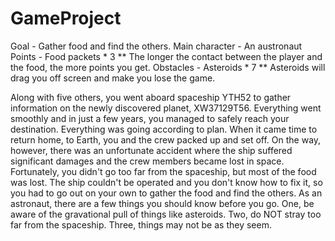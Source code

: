 # GameProject

Goal - Gather food and find the others.
Main character - An austronaut
Points - Food packets * 3
** The longer the contact between the player and the food, the more points you get.
Obstacles - Asteroids * 7
** Asteroids will drag you off screen and make you lose the game.

Along with five others, you went aboard spaceship YTH52 to gather information on the newly discovered planet, XW37129T56.
Everything went smoothly and in just a few years, you managed to safely reach your destination.
Everything was going according to plan.
When it came time to return home, to Earth, you and the crew packed up and set off.
On the way, however, there was an unfortunate accident where the ship suffered significant damages and the crew members became lost in space.
Fortunately, you didn't go too far from the spaceship, but most of the food was lost.
The ship couldn't be operated and you don't know how to fix it, so you had to go out on your own to gather the food and find the others.
As an astronaut, there are a few things you should know before you go.
One, be aware of the gravational pull of things like asteroids.
Two, do NOT stray too far from the spaceship.
Three, things may not be as they seem.
